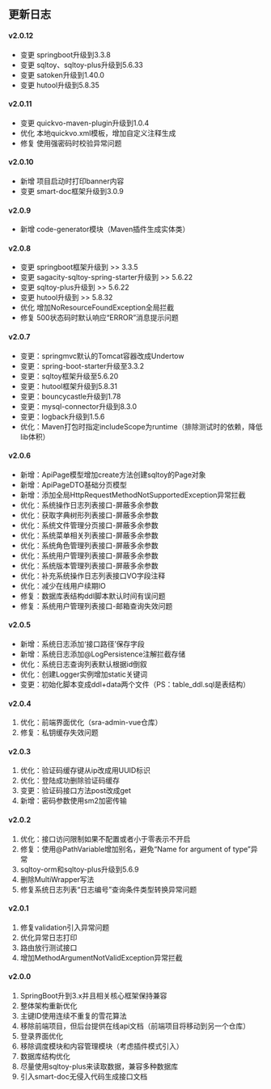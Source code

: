 ## 更新日志


#### v2.0.12
- 变更 springboot升级到3.3.8
- 变更 sqltoy、sqltoy-plus升级到5.6.33
- 变更 satoken升级到1.40.0
- 变更 hutool升级到5.8.35


#### v2.0.11
- 变更 quickvo-maven-plugin升级到1.0.4
- 优化 本地quickvo.xml模板，增加自定义注释生成
- 修复 使用强密码时校验异常问题


#### v2.0.10
- 新增 项目启动时打印banner内容
- 变更 smart-doc框架升级到3.0.9


#### v2.0.9
- 新增 code-generator模块（Maven插件生成实体类）


#### v2.0.8
- 变更 springboot框架升级到 >> 3.3.5
- 变更 sagacity-sqltoy-spring-starter升级到 >> 5.6.22
- 变更 sqltoy-plus升级到 >> 5.6.22
- 变更 hutool升级到 >> 5.8.32
- 优化 增加NoResourceFoundException全局拦截
- 修复 500状态码时默认响应“ERROR”消息提示问题


#### v2.0.7
- 变更：springmvc默认的Tomcat容器改成Undertow
- 变更：spring-boot-starter升级至3.3.2
- 变更：sqltoy框架升级至5.6.20
- 变更：hutool框架升级到5.8.31
- 变更：bouncycastle升级到1.78
- 变更：mysql-connector升级到8.3.0
- 变更：logback升级到1.5.6
- 优化：Maven打包时指定includeScope为runtime（排除测试时的依赖，降低lib体积）


#### v2.0.6
- 新增：ApiPage模型增加create方法创建sqltoy的Page对象
- 新增：ApiPageDTO基础分页模型
- 新增：添加全局HttpRequestMethodNotSupportedException异常拦截
- 优化：系统操作日志列表接口-屏蔽多余参数
- 优化：获取字典树形列表接口-屏蔽多余参数
- 优化：系统文件管理分页接口-屏蔽多余参数
- 优化：系统菜单相关列表接口-屏蔽多余参数
- 优化：系统角色管理列表接口-屏蔽多余参数
- 优化：系统用户管理列表接口-屏蔽多余参数
- 优化：系统版本管理列表接口-屏蔽多余参数
- 优化：补充系统操作日志列表接口VO字段注释
- 优化：减少在线用户续期IO
- 修复：数据库表结构ddl脚本默认时间有误问题
- 修复：系统用户管理列表接口-邮箱查询失效问题


#### v2.0.5
- 新增：系统日志添加‘接口路径’保存字段
- 新增：系统日志添加@LogPersistence注解拦截存储
- 优化：系统日志查询列表默认根据id倒叙
- 优化：创建Logger实例增加static关键词
- 变更：初始化脚本变成ddl+data两个文件（PS：table_ddl.sql是表结构）


#### v2.0.4
1. 优化：前端界面优化（sra-admin-vue仓库）
2. 修复：私钥缓存失效问题


#### v2.0.3
1. 优化：验证码缓存键从ip改成用UUID标识
2. 优化：登陆成功删除验证码缓存
3. 变更：验证码接口方法post改成get
4. 新增：密码参数使用sm2加密传输


#### v2.0.2
1. 优化：接口访问限制如果不配置或者小于零表示不开启
2. 修复：使用@PathVariable增加别名，避免“Name for argument of type”异常
3. sqltoy-orm和sqltoy-plus升级到5.6.9
4. 删除MultiWrapper写法
5. 修复系统日志列表“日志编号”查询条件类型转换异常问题


#### v2.0.1
1. 修复validation引入异常问题
2. 优化异常日志打印
3. 路由放行测试接口
4. 增加MethodArgumentNotValidException异常拦截


#### v2.0.0
1. SpringBoot升到3.x并且相关核心框架保持兼容
2. 整体架构重新优化
3. 主键ID使用连续不重复的雪花算法 
4. 移除前端项目，但后台提供在线api文档（前端项目将移动到另一个仓库）
5. 登录界面优化
6. 移除调度模块和内容管理模块（考虑插件模式引入）
7. 数据库结构优化 
8. 尽量使用sqltoy-plus来读取数据，兼容多种数据库
9. 引入smart-doc无侵入代码生成接口文档
